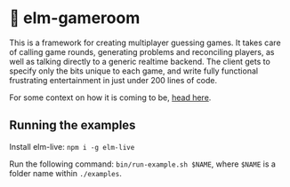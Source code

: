 # 🏓 elm-gameroom

This is a framework for creating multiplayer guessing games. It takes care of calling game rounds, generating problems and reconciling players, as well as talking directly to a generic realtime backend. The client gets to specify only the bits unique to each game, and write fully functional frustrating entertainment in just under 200 lines of code.

For some context on how it is coming to be, [head here](/talk.md).

## Running the examples

Install elm-live: `npm i -g elm-live`

Run the following command: `bin/run-example.sh $NAME`, where `$NAME` is a folder name within `./examples`.
